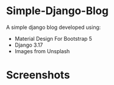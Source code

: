 # Simple-Django-Blog

A simple django blog developed using:
- Material Design For Bootstrap 5
- Django 3.17 
- Images from Unsplash

# Screenshots
